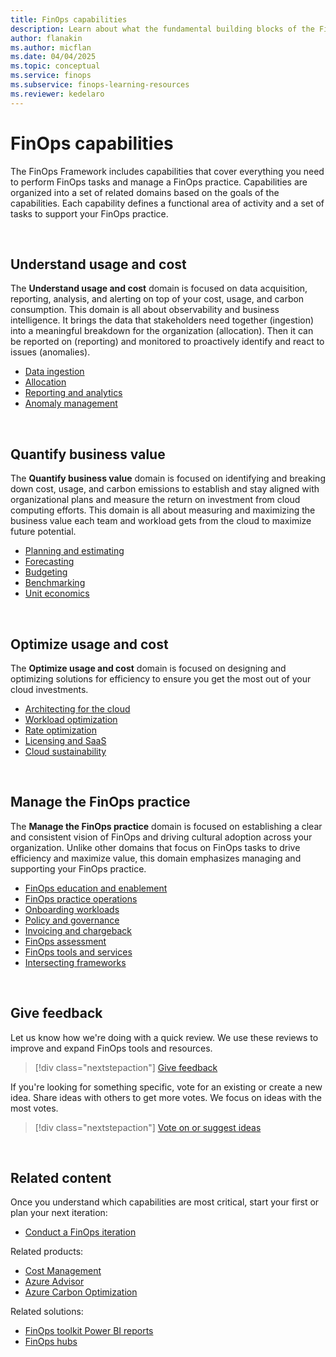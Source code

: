 ```yaml
---
title: FinOps capabilities
description: Learn about what the fundamental building blocks of the FinOps Framework that enable you to maximize business value through the cloud.
author: flanakin
ms.author: micflan
ms.date: 04/04/2025
ms.topic: conceptual
ms.service: finops
ms.subservice: finops-learning-resources
ms.reviewer: kedelaro
---
```


<!-- markdownlint-disable-next-line MD025 -->
# FinOps capabilities

The FinOps Framework includes capabilities that cover everything you need to perform FinOps tasks and manage a FinOps practice. Capabilities are organized into a set of related domains based on the goals of the capabilities. Each capability defines a functional area of activity and a set of tasks to support your FinOps practice.

<br>

## Understand usage and cost

The **Understand usage and cost** domain is focused on data acquisition, reporting, analysis, and alerting on top of your cost, usage, and carbon consumption. This domain is all about observability and business intelligence. It brings the data that stakeholders need together (ingestion) into a meaningful breakdown for the organization (allocation). Then it can be reported on (reporting) and monitored to proactively identify and react to issues (anomalies).

- [Data ingestion](./understand/ingestion.md)
- [Allocation](./understand/allocation.md)
- [Reporting and analytics](./understand/reporting.md)
- [Anomaly management](./understand/anomalies.md)

<br>

## Quantify business value

The **Quantify business value** domain is focused on identifying and breaking down cost, usage, and carbon emissions to establish and stay aligned with organizational plans and measure the return on investment from cloud computing efforts. This domain is all about measuring and maximizing the business value each team and workload gets from the cloud to maximize future potential.

- [Planning and estimating](./quantify/planning.md)
- [Forecasting](./quantify/forecasting.md)
- [Budgeting](./quantify/budgeting.md)
- [Benchmarking](./quantify/benchmarking.md)
- [Unit economics](./quantify/unit-economics.md)

<br>

## Optimize usage and cost

The **Optimize usage and cost** domain is focused on designing and optimizing solutions for efficiency to ensure you get the most out of your cloud investments.

- [Architecting for the cloud](./optimize/architecting.md)
- [Workload optimization](./optimize/workloads.md)
- [Rate optimization](./optimize/rates.md)
- [Licensing and SaaS](./optimize/licensing.md)
- [Cloud sustainability](./optimize/sustainability.md)

<br>

## Manage the FinOps practice

The **Manage the FinOps practice** domain is focused on establishing a clear and consistent vision of FinOps and driving cultural adoption across your organization. Unlike other domains that focus on FinOps tasks to drive efficiency and maximize value, this domain emphasizes managing and supporting your FinOps practice.

- [FinOps education and enablement](./manage/education.md)
- [FinOps practice operations](./manage/operations.md)
- [Onboarding workloads](./manage/onboarding.md)
- [Policy and governance](./manage/governance.md)
- [Invoicing and chargeback](./manage/invoicing-chargeback.md)
- [FinOps assessment](./manage/assessment.md)
- [FinOps tools and services](./manage/tools-services.md)
- [Intersecting frameworks](./manage/intersecting-disciplines.md)

<br>

## Give feedback

Let us know how we're doing with a quick review. We use these reviews to improve and expand FinOps tools and resources.

> [!div class="nextstepaction"]
> [Give feedback](https://portal.azure.com/#view/HubsExtension/InProductFeedbackBlade/extensionName/FinOpsToolkit/cesQuestion/How%20easy%20or%20hard%20is%20it%20to%20use%20FinOps%20toolkit%20tools%20and%20resources%3F/cvaQuestion/How%20valuable%20is%20the%20FinOps%20toolkit%3F/surveyId/FTK0.10/bladeName/Guide.Framework/featureName/Capabilities)

If you're looking for something specific, vote for an existing or create a new idea. Share ideas with others to get more votes. We focus on ideas with the most votes.

> [!div class="nextstepaction"]
> [Vote on or suggest ideas](https://github.com/microsoft/finops-toolkit/issues?q=is%3Aissue+is%3Aopen+sort%3Areactions-%252B1-desc)

<br>

## Related content

Once you understand which capabilities are most critical, start your first or plan your next iteration:

- [Conduct a FinOps iteration](../conduct-iteration.md)

Related products:

- [Cost Management](/azure/cost-management-billing/costs/)
- [Azure Advisor](/azure/advisor/)
- [Azure Carbon Optimization](/azure/carbon-optimization)

Related solutions:

- [FinOps toolkit Power BI reports](../toolkit/power-bi/reports.md)
- [FinOps hubs](../toolkit/hubs/finops-hubs-overview.md)

<br>
